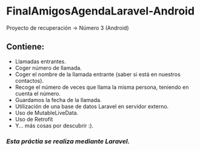 # FinalAmigosAgendaLaravel-Android
Proyecto de recuperación -> Número 3 (Android)

## Contiene:
 - Llamadas entrantes.
 - Coger número de llamada.
 - Coger el nombre de la llamada entrante (saber si está en nuestros contactos).
 - Recoge el número de veces que llama la misma persona, teniendo en cuenta el número.
 - Guardamos la fecha de la llamada.
 - Utilización de una base de datos Laravel en servidor externo.
 - Uso de MutableLiveData.
 - Uso de Retrofit
 - Y... más cosas por descubrir :).

### *Esta práctia se realiza mediante Laravel.*
